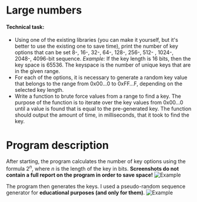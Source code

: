 # Large numbers

#### Technical task:
+ Using one of the existing libraries (you can make it yourself, but it's better to use the existing one to save time), print the number of key options that can be set 8-, 16-, 32-, 64-, 128-, 256-, 512- , 1024-, 2048-, 4096-bit sequence. *Example:* If the key length is 16 bits, then the key space is 65536. The keyspace is the number of unique keys that are in the given range.
+ For each of the options, it is necessary to generate a random key value that belongs to the range from 0x00…0 to 0xFF…F, depending on the selected key length.
+ Write a function to brute force values ​​from a range to find a key. The purpose of the function is to iterate over the key values from 0x00...0 until a value is found that is equal to the pre-generated key. The function should output the amount of time, in milliseconds, that it took to find the key.


# Program description
After starting, the program calculates the number of key options using the formula $2^n$, where $n$ is the length of the key in bits.
**Screenshots do not contain a full report on the program in order to save space!**
![Example](https://user-images.githubusercontent.com/47121348/169697147-8f7ccb9a-6fb0-49f6-a42d-a101edeb3cdf.png)


The program then generates the keys. I used a pseudo-random sequence generator for **educational purposes (and only for them)**.
![Example](https://user-images.githubusercontent.com/47121348/169697206-c5c4608d-a19d-486c-9101-9a7605113ca3.png)

